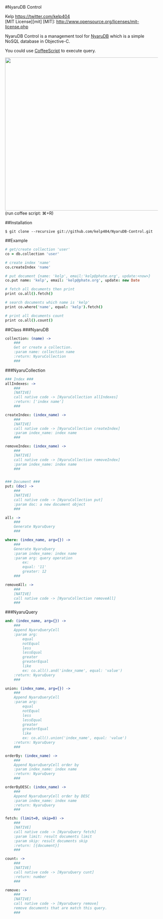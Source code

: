 #NyaruDB Control


Kelp https://twitter.com/kelp404  
[MIT License][mit]
[MIT]: http://www.opensource.org/licenses/mit-license.php


NyaruDB Control is a management tool for <a href="https://github.com/kelp404/NyaruDB" target="_blank">NyaruDB</a> which is a simple NoSQL database in Objective-C.  

You could use <a href="http://coffeescript.org/" target="_blank">CoffeeScript</a> to execute query.  

<img src='https://raw.github.com/kelp404/NyaruDB-Control/master/_images/screenshot00.png' witdh='850px' height='505px'/>  
(run coffee script: ⌘+R)  



##Installation
```
$ git clone --recursive git://github.com/kelp404/NyaruDB-Control.git
```



##Example
```coffee
# get/create collection 'user'
co = db.collection 'user'

# create index 'name'
co.createIndex 'name'

# put document {name: 'kelp', email:'kelp@phate.org', update:<now>}
co.put name: 'kelp', email: 'kelp@phate.org', update: new Date

# fetch all documents then print
print co.all().fetch()

# search documents which name is 'kelp'
print co.where('name', equal: 'kelp').fetch()

# print all documents count
print co.all().count()
```



##Class
###NyaruDB
```coffee
collection: (name) ->
    ###
    Get or create a collection.
    :param name: collection name
    :return: NyaruCollection
    ###
```


###NyaruCollection
```coffee
### Index ###
allIndexes: ->
    ###
    [NATIVE]
    call native code -> [NyaruCollection allIndexes]
    :return: ['index name']
    ###

createIndex: (index_name) ->
    ###
    [NATIVE]
    call native code -> [NyaruCollection createIndex]
    :param index_name: index name
    ###

removeIndex: (index_name) ->
    ###
    [NATIVE]
    call native code -> [NyaruCollection removeIndex]
    :param index_name: index name
    ###


### Document ###
put: (doc) ->
    ###
    [NATIVE]
    call native code -> [NyaruCollection put]
    :param doc: a new document object
    ###

all: ->
    ###
    Generate NyaruQuery
    ###

where: (index_name, arg={}) ->
    ###
    Generate NyaruQuery
    :param index_name: index name
    :param arg: query operation
        ex:
        equal: '11'
        greater: 12
    ###

removeAll: ->
    ###
    [NATIVE]
    call native code -> [NyaruCollection removeAll]
    ###
```


###NyaruQuery
```coffee
and: (index_name, arg={}) ->
    ###
    Append NyaruQueryCell
    :param arg:
        equal
        notEqual
        less
        lessEqual
        greater
        greaterEqual
        like
        ex: co.all().and('index_name', equal: 'value')
    :return: NyaruQuery
    ###

union: (index_name, arg={}) ->
    ###
    Append NyaruQueryCell
    :param arg:
        equal
        notEqual
        less
        lessEqual
        greater
        greaterEqual
        like
        ex: co.all().union('index_name', equal: 'value')
    :return: NyaruQuery
    ###

orderBy: (index_name) ->
    ###
    Append NyaruQueryCell order by
    :param index_name: index name
    :return: NyaruQuery
    ###

orderByDESC: (index_name) ->
    ###
    Append NyaruQueryCell order by DESC
    :param index_name: index name
    :return: NyaruQuery
    ###

fetch: (limit=0, skip=0) ->
    ###
    [NATIVE]
    call native code -> [NyaruQuery fetch]
    :param limit: result documents limit
    :param skip: result documents skip
    :return: [{document}]
    ###

count: ->
    ###
    [NATIVE]
    call native code -> [NyaruQuery cunt]
    :return: number
    ###

remove: ->
    ###
    [NATIVE]
    call native code -> [NyaruQuery remove]
    remove documents that are match this query.
    ###
```